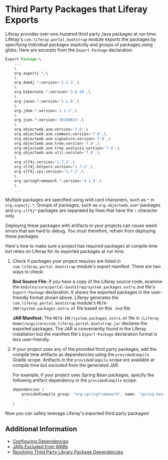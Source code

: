 # Third Party Packages that Liferay Exports

Liferay provides over one-hundred third party Java packages at run time. Liferay's `com.liferay.portal.bootstrap` module exports the packages by specifying individual packages explicitly and groups of packages using globs. Here are excerpts from the `Export-Package` declaration:

```groovy
Export-Package:\
    ...
    \
	org.aspectj.*,\
	\
	org.dom4j.*;version='2.1.3',\
	\
	org.hibernate.*;version='3.6.10',\
	\
	org.jaxen.*;version='1.1.6',\
	\
	org.jdom.*;version='1.1.3',\
	\
	org.json.*;version='20180813',\
	\
	org.objectweb.asm;version='7.0',\
	org.objectweb.asm.commons;version='7.0',\
	org.objectweb.asm.signature;version='7.0',\
	org.objectweb.asm.tree;version='7.0',\
	org.objectweb.asm.tree.analysis;version='7.0',\
	org.objectweb.asm.util;version='7.0',\
	\
	org.slf4j;version='1.7.2',\
	org.slf4j.helpers;version='1.7.2',\
	org.slf4j.spi;version='1.7.2',\
	\
	org.springframework.*;version='4.1.9',\
	\
    ...
```

Multiple packages are specified using wild card characters, such as `*` in `org.aspectj.*`. Groups of packages, such as `org.objectweb.asm*` packages and `org.slf4j*` packages are separated by lines that have the `\` character only.

Deploying these packages with artifacts in your projects can cause weird errors that are hard to debug. You must therefore, refrain from deploying these packages.

Here's how to make sure a project has required packages at compile time but relies on Liferay for its exported packages at run time.

1. Check if packages your project requires are listed in `com.liferay.portal.bootstrap` module's export manifest. There are two ways to check:

    **Bnd Source File:** If you have a copy of the Liferay source code, examine the `modules/core/portal-bootstrap/system.packages.extra.bnd` file's `Export-Package` declaration. It shows the exported packages in the user-friendly format shown above. Liferay generates the `com.liferay.portal.bootstrap` module's `META-INF/system.packages.extra.mf` file based on this `.bnd` file.

    **JAR Manifest:** The `META-INF/system.packages.extra.mf` file in `[Liferay Home]/osgi/core/com.liferay.portal.bootstrap.jar` declares the exported packages. The JAR is conveniently found in the Liferay installation but the manifest file's `Export-Package` declaration format is less user-friendly.

1. If your project uses any of the provided third party packages, add the compile time artifacts as dependencies using the `providedCompile` Gradle scope. Artifacts in the `providedCompile` scope are available at compile time but excluded from the generated JAR.

    For example, if your project uses Spring Bean packages, specify the following artifact dependency in the `providedCompile` scope.

    ```groovy
    dependencies {
        providedCompile group: "org.springframework", name: "spring-bean", version: "4.1.9"
        ...
    }
    ```

Now you can safely leverage Liferay's exported third party packages!

## Additional Information

* [Configuring Dependencies](../fundamentals/configuring-dependencies/configuring-dependencies.md)
* [JARs Excluded from WABs](./jars-excluded-from-wabs.md)
* [Resolving Third Party Library Package Dependencies](../fundamentals/configuring-dependencies/resolving-third-party-library-package-dependencies.md)